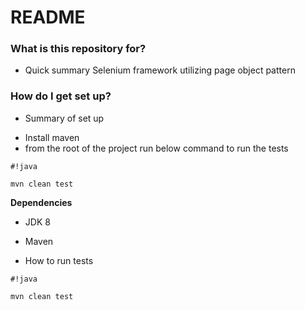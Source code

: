 # README #

### What is this repository for? ###

* Quick summary
Selenium framework utilizing page object pattern

### How do I get set up? ###

* Summary of set up
- Install maven
- from the root of the project run below command to run the tests


```
#!java

mvn clean test
```

**Dependencies**
* JDK 8
* Maven

* How to run tests
```
#!java

mvn clean test
```
